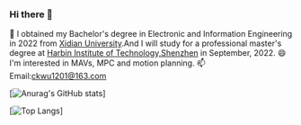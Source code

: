 ### Hi there 👋
🌱 I obtained my Bachelor's degree in Electronic and Information Engineering in 2022 from [Xidian University](https://en.xidian.edu.cn/).And I will study for a professional master's degree at [Harbin Institute of Technology,Shenzhen](http://en.hitsz.edu.cn/) in September, 2022.
😄 I'm interested in MAVs, MPC and motion planning.
📫 Email:[ckwu1201@163.com](ckwu1201@163.com)
<!--
**CK1201/CK1201** is a ✨ _special_ ✨ repository because its `README.md` (this file) appears on your GitHub profile.

Here are some ideas to get you started:

- 🔭 I’m currently working on ...
- 🌱 I’m currently learning ...
- 👯 I’m looking to collaborate on ...
- 🤔 I’m looking for help with ...
- 💬 Ask me about ...
- 📫 How to reach me: ...
- 😄 Pronouns: ...
- ⚡ Fun fact: ...
-->

[![Anurag's GitHub stats](https://github-readme-stats.vercel.app/api?username=CK1201&count_private=true&show_icons=true&theme=radical">)]

[![Top Langs](https://github-readme-stats.vercel.app/api/top-langs/?username=CK1201&layout=compact)]
